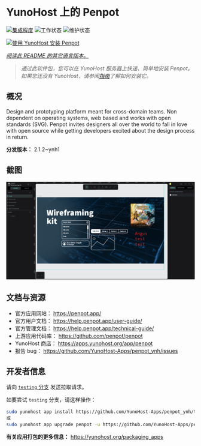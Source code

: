 <!--
注意：此 README 由 <https://github.com/YunoHost/apps/tree/master/tools/readme_generator> 自动生成
请勿手动编辑。
-->

# YunoHost 上的 Penpot

[![集成程度](https://dash.yunohost.org/integration/penpot.svg)](https://ci-apps.yunohost.org/ci/apps/penpot/) ![工作状态](https://ci-apps.yunohost.org/ci/badges/penpot.status.svg) ![维护状态](https://ci-apps.yunohost.org/ci/badges/penpot.maintain.svg)

[![使用 YunoHost 安装 Penpot](https://install-app.yunohost.org/install-with-yunohost.svg)](https://install-app.yunohost.org/?app=penpot)

*[阅读此 README 的其它语言版本。](./ALL_README.md)*

> *通过此软件包，您可以在 YunoHost 服务器上快速、简单地安装 Penpot。*  
> *如果您还没有 YunoHost，请参阅[指南](https://yunohost.org/install)了解如何安装它。*

## 概况

Design and prototyping platform meant for cross-domain teams. Non dependent on operating systems, web based and works with open standards (SVG). Penpot invites designers all over the world to fall in love with open source while getting developers excited about the design process in return.

**分发版本：** 2.1.2~ynh1

## 截图

![Penpot 的截图](./doc/screenshots/penpot.png)

## 文档与资源

- 官方应用网站： <https://penpot.app/>
- 官方用户文档： <https://help.penpot.app/user-guide/>
- 官方管理文档： <https://help.penpot.app/technical-guide/>
- 上游应用代码库： <https://github.com/penpot/penpot>
- YunoHost 商店： <https://apps.yunohost.org/app/penpot>
- 报告 bug： <https://github.com/YunoHost-Apps/penpot_ynh/issues>

## 开发者信息

请向 [`testing` 分支](https://github.com/YunoHost-Apps/penpot_ynh/tree/testing) 发送拉取请求。

如要尝试 `testing` 分支，请这样操作：

```bash
sudo yunohost app install https://github.com/YunoHost-Apps/penpot_ynh/tree/testing --debug
或
sudo yunohost app upgrade penpot -u https://github.com/YunoHost-Apps/penpot_ynh/tree/testing --debug
```

**有关应用打包的更多信息：** <https://yunohost.org/packaging_apps>
